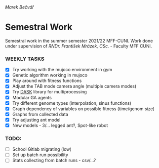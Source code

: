 *Marek Bečvář*

# Semestral Work

Semestral work in the summer semester 2021/22 MFF-CUNI.
Work done under supervision of *RNDr. František Mrázek, CSc.* - Faculty MFF CUNI.

### WEEKLY TASKS
- [x] Try working with the mujoco environment in gym
- [x] Genetic algorithm working in mujoco
- [x] Play around with fitness functions
- [x] Adjust the TAB mode camera angle (multiple camera modes)
- [x] Try [DASK](https://dask.org/) library for multiprocessing
- [x] Modular GA agents
- [x] Try different genome types (interpolation, sinus functions)
- [x] Graph dependency of variables on possible fitness (time/genom size)
- [x] Graphs from collected data
- [x] Try adjusting ant model
- [x] New models - 3/... legged ant?, Spot-like robot

### TODO:
- [ ] School Gitlab migrating (low)
- [ ] Set up batch run possibility
- [ ] Stats collecting from batch runs - csv/...?
